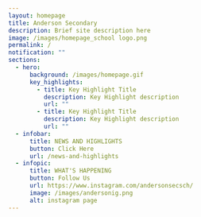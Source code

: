 ```yaml
---
layout: homepage
title: Anderson Secondary
description: Brief site description here
image: /images/homepage_school logo.png
permalink: /
notification: ""
sections:
  - hero:
      background: /images/homepage.gif
      key_highlights:
        - title: Key Highlight Title
          description: Key Highlight description
          url: ""
        - title: Key Highlight Title
          description: Key Highlight description
          url: ""
  - infobar:
      title: NEWS AND HIGHLIGHTS
      button: Click Here
      url: /news-and-highlights
  - infopic:
      title: WHAT'S HAPPENING
      button: Follow Us
      url: https://www.instagram.com/andersonsecsch/
      image: /images/andersonig.png
      alt: instagram page
---
```

